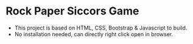 # Rock Paper Siccors Game
- This project is based on HTML, CSS, Bootstrap & Javascript to build.
- No installation needed, can directly right click open in browser.
